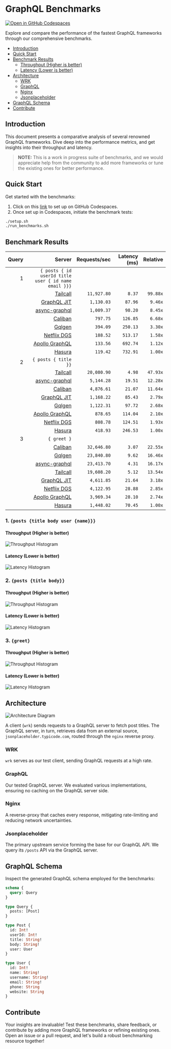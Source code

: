 # GraphQL Benchmarks <!-- omit from toc -->

[![Open in GitHub Codespaces](https://github.com/codespaces/badge.svg)](https://codespaces.new/tailcallhq/graphql-benchmarks)

Explore and compare the performance of the fastest GraphQL frameworks through our comprehensive benchmarks.

- [Introduction](#introduction)
- [Quick Start](#quick-start)
- [Benchmark Results](#benchmark-results)
  - [Throughput (Higher is better)](#throughput-higher-is-better)
  - [Latency (Lower is better)](#latency-lower-is-better)
- [Architecture](#architecture)
  - [WRK](#wrk)
  - [GraphQL](#graphql)
  - [Nginx](#nginx)
  - [Jsonplaceholder](#jsonplaceholder)
- [GraphQL Schema](#graphql-schema)
- [Contribute](#contribute)

[Tailcall]: https://github.com/tailcallhq/tailcall
[Gqlgen]: https://github.com/99designs/gqlgen
[Apollo GraphQL]: https://github.com/apollographql/apollo-server
[Netflix DGS]: https://github.com/netflix/dgs-framework
[Caliban]: https://github.com/ghostdogpr/caliban
[async-graphql]: https://github.com/async-graphql/async-graphql
[Hasura]: https://github.com/hasura/graphql-engine
[GraphQL JIT]: https://github.com/zalando-incubator/graphql-jit

## Introduction

This document presents a comparative analysis of several renowned GraphQL frameworks. Dive deep into the performance metrics, and get insights into their throughput and latency.

> **NOTE:** This is a work in progress suite of benchmarks, and we would appreciate help from the community to add more frameworks or tune the existing ones for better performance.

## Quick Start

Get started with the benchmarks:

1. Click on this [link](https://codespaces.new/tailcallhq/graphql-benchmarks) to set up on GitHub Codespaces.
2. Once set up in Codespaces, initiate the benchmark tests:

```bash
./setup.sh
./run_benchmarks.sh
```

## Benchmark Results

<!-- PERFORMANCE_RESULTS_START -->

| Query | Server | Requests/sec | Latency (ms) | Relative |
|-------:|--------:|--------------:|--------------:|---------:|
| 1 | `{ posts { id userId title user { id name email }}}` |
|| [Tailcall] | `11,927.80` | `8.37` | `99.88x` |
|| [GraphQL JIT] | `1,130.03` | `87.96` | `9.46x` |
|| [async-graphql] | `1,009.37` | `98.20` | `8.45x` |
|| [Caliban] | `797.75` | `126.85` | `6.68x` |
|| [Gqlgen] | `394.09` | `250.13` | `3.30x` |
|| [Netflix DGS] | `188.52` | `513.17` | `1.58x` |
|| [Apollo GraphQL] | `133.56` | `692.74` | `1.12x` |
|| [Hasura] | `119.42` | `732.91` | `1.00x` |
| 2 | `{ posts { title }}` |
|| [Tailcall] | `20,080.90` | `4.98` | `47.93x` |
|| [async-graphql] | `5,144.28` | `19.51` | `12.28x` |
|| [Caliban] | `4,876.61` | `21.07` | `11.64x` |
|| [GraphQL JIT] | `1,168.22` | `85.43` | `2.79x` |
|| [Gqlgen] | `1,122.31` | `97.72` | `2.68x` |
|| [Apollo GraphQL] | `878.65` | `114.04` | `2.10x` |
|| [Netflix DGS] | `808.78` | `124.51` | `1.93x` |
|| [Hasura] | `418.93` | `246.53` | `1.00x` |
| 3 | `{ greet }` |
|| [Caliban] | `32,646.80` | `3.07` | `22.55x` |
|| [Gqlgen] | `23,840.80` | `9.62` | `16.46x` |
|| [async-graphql] | `23,413.70` | `4.31` | `16.17x` |
|| [Tailcall] | `19,608.20` | `5.12` | `13.54x` |
|| [GraphQL JIT] | `4,611.85` | `21.64` | `3.18x` |
|| [Netflix DGS] | `4,122.95` | `28.88` | `2.85x` |
|| [Apollo GraphQL] | `3,969.34` | `28.10` | `2.74x` |
|| [Hasura] | `1,448.02` | `70.45` | `1.00x` |

<!-- PERFORMANCE_RESULTS_END -->



### 1. `{posts {title body user {name}}}`
#### Throughput (Higher is better)

![Throughput Histogram](assets/req_sec_histogram1.png)

#### Latency (Lower is better)

![Latency Histogram](assets/latency_histogram1.png)

### 2. `{posts {title body}}`
#### Throughput (Higher is better)

![Throughput Histogram](assets/req_sec_histogram2.png)

#### Latency (Lower is better)

![Latency Histogram](assets/latency_histogram2.png)

### 3. `{greet}`
#### Throughput (Higher is better)

![Throughput Histogram](assets/req_sec_histogram3.png)

#### Latency (Lower is better)

![Latency Histogram](assets/latency_histogram3.png)

## Architecture

![Architecture Diagram](assets/architecture.png)

A client (`wrk`) sends requests to a GraphQL server to fetch post titles. The GraphQL server, in turn, retrieves data from an external source, `jsonplaceholder.typicode.com`, routed through the `nginx` reverse proxy.

### WRK

`wrk` serves as our test client, sending GraphQL requests at a high rate.

### GraphQL

Our tested GraphQL server. We evaluated various implementations, ensuring no caching on the GraphQL server side.

### Nginx

A reverse-proxy that caches every response, mitigating rate-limiting and reducing network uncertainties.

### Jsonplaceholder

The primary upstream service forming the base for our GraphQL API. We query its `/posts` API via the GraphQL server.

## GraphQL Schema

Inspect the generated GraphQL schema employed for the benchmarks:

```graphql
schema {
  query: Query
}

type Query {
  posts: [Post]
}

type Post {
  id: Int!
  userId: Int!
  title: String!
  body: String!
  user: User
}

type User {
  id: Int!
  name: String!
  username: String!
  email: String!
  phone: String
  website: String
}
```

## Contribute

Your insights are invaluable! Test these benchmarks, share feedback, or contribute by adding more GraphQL frameworks or refining existing ones. Open an issue or a pull request, and let's build a robust benchmarking resource together!
